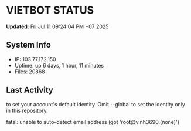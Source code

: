 # VIETBOT STATUS
**Updated**: Fri Jul 11 09:24:04 PM +07 2025

## System Info
- IP: 103.77.172.150
- Uptime: up 6 days, 1 hour, 11 minutes
- Files: 20868

## Last Activity

to set your account's default identity.
Omit --global to set the identity only in this repository.

fatal: unable to auto-detect email address (got 'root@vinh3690.(none)')
